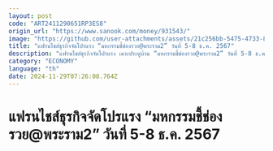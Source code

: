 ```yaml
---
layout: post
code: "ART2411290651RP3ES8"
origin_url: "https://www.sanook.com/money/931543/"
image: "https://github.com/user-attachments/assets/21c256bb-5475-4733-8952-740a010bca1d"
title: "แฟรนไชส์ธุรกิจจัดโปรแรง “มหกรรมชี้ช่องรวย@พระราม2” วันที่ 5-8 ธ.ค. 2567"
description: "แฟรนไชส์ธุรกิจจัดโปรแรง เคาะประตูบ้าน “มหกรรมชี้ช่องรวย@พระราม2” วันที่ 5-8 ธ.ค.2567 หนุนคนไทยมีอาชีพสู้วิกฤติ"
category: "ECONOMY"
language: "th"
date: 2024-11-29T07:26:08.764Z
---
```


# แฟรนไชส์ธุรกิจจัดโปรแรง “มหกรรมชี้ช่องรวย@พระราม2” วันที่ 5-8 ธ.ค. 2567